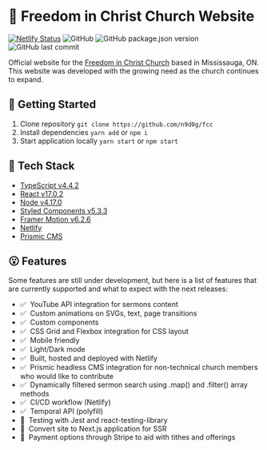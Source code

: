 # 📰 Freedom in Christ Church Website

[![Netlify Status](https://api.netlify.com/api/v1/badges/ec4b3ca5-b231-41e5-a9c5-99567360564c/deploy-status)](https://app.netlify.com/sites/fcccanada/deploys)
![GitHub](https://img.shields.io/github/license/n9d0g/fcc?style=flat-square)
![GitHub package.json version](https://img.shields.io/github/package-json/v/n9d0g/fcc?style=flat-square)
![GitHub last commit](https://img.shields.io/github/last-commit/n9d0g/fcc?style=flat-square)

Official website for the [Freedom in Christ Church](https://www.fcccanada.ca) based in Mississauga, ON. This website was developed with the growing need as the church continues to expand.

## 🏁 Getting Started

1. Clone repository `git clone https://github.com/n9d0g/fcc`
2. Install dependencies `yarn add` or `npm i`
3. Start application locally `yarn start` or `npm start`

## 😤 Tech Stack

- [TypeScript v4.4.2](https://www.typescriptlang.org/)
- [React v17.0.2](https://reactjs.org/)
- [Node v4.17.0](https://nodejs.org/en/)
- [Styled Components v5.3.3](https://styled-components.com/)
- [Framer Motion v6.2.6](https://www.framer.com/motion/)
- [Netlify](https://www.netlify.com/)
- [Prismic CMS](https://prismic.io/)

## 😮 Features

Some features are still under development, but here is a list of features that are currently supported and what to expect with the next releases:

- ✅ &nbsp;YouTube API integration for sermons content
- ✅ &nbsp;Custom animations on SVGs, text, page transitions
- ✅ &nbsp;Custom components
- ✅ &nbsp;CSS Grid and Flexbox integration for CSS layout
- ✅ &nbsp;Mobile friendly
- ✅ &nbsp;Light/Dark mode
- ✅ &nbsp;Built, hosted and deployed with Netlify
- ✅ &nbsp;Prismic headless CMS integration for non-technical church members who would like to contribute
- ✅ &nbsp;Dynamically filtered sermon search using .map() and .filter() array methods
- ✅ &nbsp;CI/CD workflow (Netlify)
- ✅ &nbsp;Temporal API (polyfill)
- 🚧 &nbsp;Testing with Jest and react-testing-library
- 🚧 &nbsp;Convert site to Next.js application for SSR
- 🚧 &nbsp;Payment options through Stripe to aid with tithes and offerings
